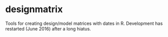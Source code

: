 # designmatrix
Tools for creating design/model matrices with dates in R. Development has restarted (June 2016) after a long hiatus.
